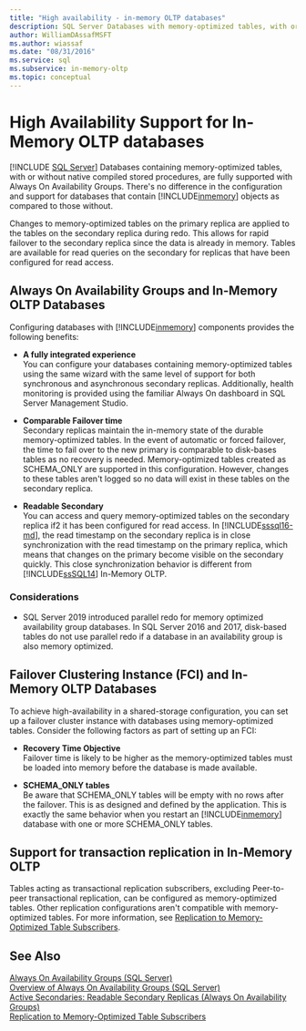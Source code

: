 ```yaml
---
title: "High availability - in-memory OLTP databases"
description: SQL Server Databases with memory-optimized tables, with or without native compiled stored procedures, are fully supported with Always On Availability Groups.
author: WilliamDAssafMSFT
ms.author: wiassaf
ms.date: "08/31/2016"
ms.service: sql
ms.subservice: in-memory-oltp
ms.topic: conceptual
---
```

# High Availability Support for In-Memory OLTP databases
 [!INCLUDE [SQL Server](../../includes/applies-to-version/sqlserver.md)]
  Databases containing memory-optimized tables, with or without native compiled stored procedures, are fully supported with Always On Availability Groups.  There's no difference in the configuration and support for databases that contain [!INCLUDE[inmemory](../../includes/inmemory-md.md)] objects as compared to those without.  

 Changes to memory-optimized tables on the primary replica are applied to the tables on the secondary replica during redo. This allows for rapid failover to the secondary replica since the data is already in memory. Tables are available for read queries on the secondary for replicas that have been configured for read access.  

  
## Always On Availability Groups and In-Memory OLTP Databases  
 Configuring databases with [!INCLUDE[inmemory](../../includes/inmemory-md.md)] components provides the following benefits:  
  
-   **A fully integrated experience**   
    You can configure your databases containing memory-optimized tables using the same wizard with the same level of support for both synchronous and asynchronous secondary replicas. Additionally, health monitoring is provided using the familiar Always On dashboard in SQL Server Management Studio.  
  
-   **Comparable Failover time**   
    Secondary replicas maintain the in-memory state of the durable memory-optimized tables. In the event of automatic or forced failover, the time to fail over to the new primary is comparable to disk-bases tables as no recovery is needed. Memory-optimized tables created as SCHEMA_ONLY are supported in this configuration. However, changes to these tables aren't logged so no data will exist in these tables on the secondary replica.  
  
-   **Readable Secondary**   
    You can access and query memory-optimized tables on the secondary replica if2 it has been configured for read access. In [!INCLUDE[sssql16-md](../../includes/sssql16-md.md)], the read timestamp on the secondary replica is in close synchronization with the read timestamp on the primary replica, which means that changes on the primary become visible on the secondary quickly. This close synchronization behavior is different from [!INCLUDE[ssSQL14](../../includes/sssql14-md.md)] In-Memory OLTP.  

### Considerations

- SQL Server 2019 introduced parallel redo for memory optimized availability group databases. In SQL Server 2016 and 2017, disk-based tables do not use parallel redo if a database in an availability group is also memory optimized. 
  
## Failover Clustering Instance (FCI) and In-Memory OLTP Databases  
 To achieve high-availability in a shared-storage configuration, you can set up a failover cluster instance with databases using memory-optimized tables. Consider the following factors as part of setting up an FCI:  
  
-   **Recovery Time Objective**   
    Failover time is likely to be higher as the memory-optimized tables must be loaded into memory before the database is made available.  
  
-   **SCHEMA_ONLY tables**   
    Be aware that SCHEMA_ONLY tables will be empty with no rows after the failover. This is as designed and defined by the application. This is exactly the same behavior when you restart an [!INCLUDE[inmemory](../../includes/inmemory-md.md)] database with one or more SCHEMA_ONLY tables.  
  
## Support for transaction replication in In-Memory OLTP  
 Tables acting as transactional replication subscribers, excluding Peer-to-peer transactional replication, can be configured as memory-optimized tables. Other replication configurations aren't compatible with memory-optimized tables.  For more information, see [Replication to Memory-Optimized Table Subscribers](../../relational-databases/replication/replication-to-memory-optimized-table-subscribers.md).  
  
## See Also  
 [Always On Availability Groups (SQL Server)](../../database-engine/availability-groups/windows/overview-of-always-on-availability-groups-sql-server.md)   
 [Overview of Always On Availability Groups &#40;SQL Server&#41;](../../database-engine/availability-groups/windows/overview-of-always-on-availability-groups-sql-server.md)   
 [Active Secondaries: Readable Secondary Replicas (Always On Availability Groups)](../../database-engine/availability-groups/windows/active-secondaries-readable-secondary-replicas-always-on-availability-groups.md)   
 [Replication to Memory-Optimized Table Subscribers](../../relational-databases/replication/replication-to-memory-optimized-table-subscribers.md)  
  
  
